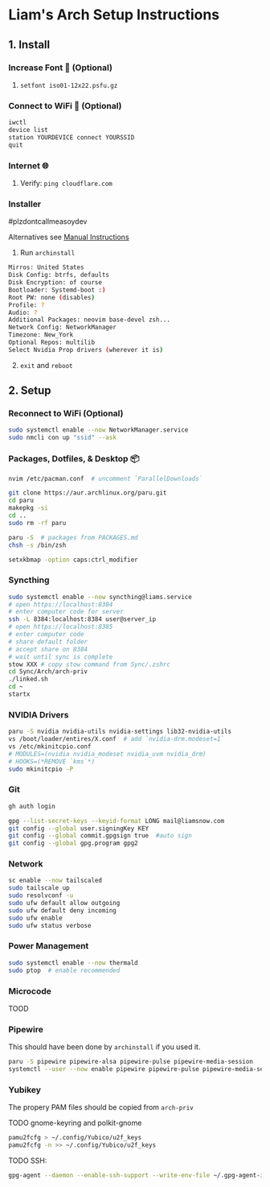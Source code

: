# Liam's Arch Setup Instructions

## 1\. Install

### Increase Font 👴 (Optional)

1. `setfont iso01-12x22.psfu.gz`

### Connect to WiFi 📶 (Optional)

```bash
iwctl
device list
station YOURDEVICE connect YOURSSID
quit
```

### Internet 🌐

1. Verify: `ping cloudflare.com`

### Installer
#plzdontcallmeasoydev

Alternatives see [Manual Instructions](SETUP_MANUAL.md)

1. Run `archinstall`
```bash
Mirros: United States
Disk Config: btrfs, defaults
Disk Encryption: of course
Bootloader: Systemd-boot :)
Root PW: none (disables)
Profile: ?
Audio: ?
Additional Packages: neovim base-devel zsh...
Network Config: NetworkManager
Timezone: New_York
Optional Repos: multilib
Select Nvidia Prop drivers (wherever it is)
```
2. `exit` and `reboot`

## 2\. Setup

### Reconnect to WiFi (Optional)

```bash
sudo systemctl enable --now NetworkManager.service
sudo nmcli con up "ssid" --ask
```

### Packages, Dotfiles, & Desktop 📦

```bash
nvim /etc/pacman.conf  # uncomment `ParallelDownloads`

git clone https://aur.archlinux.org/paru.git
cd paru
makepkg -si
cd ..
sudo rm -rf paru

paru -S  # packages from PACKAGES.md
chsh -s /bin/zsh

setxkbmap -option caps:ctrl_modifier
```

### Syncthing

```bash
sudo systemctl enable --now syncthing@liams.service
# open https://localhost:8384
# enter computer code for server
ssh -L 8384:localhost:8384 user@server_ip
# open https://localhost:8385
# enter computer code
# share default folder
# accept share on 8384
# wait until sync is complete
stow XXX # copy stow command from Sync/.zshrc
cd Sync/Arch/arch-priv
./linked.sh
cd ~
startx
```

### NVIDIA Drivers

```bash
paru -S nvidia nvidia-utils nvidia-settings lib32-nvidia-utils
vs /boot/loader/entires/X.conf  # add `nvidia-drm.modeset=1`
vs /etc/mkinitcpio.conf
# MODULES=(nvidia nvidia_modeset nvidia_uvm nvidia_drm)
# HOOKS=(*REMOVE `kms`*)
sudo mkinitcpio -P
```

### Git

```bash
gh auth login
```

```bash
gpg --list-secret-keys --keyid-format LONG mail@liamsnow.com
git config --global user.signingKey KEY
git config --global commit.gpgsign true  #auto sign
git config --global gpg.program gpg2
```


### Network

```bash
sc enable --now tailscaled
sudo tailscale up
sudo resolvconf -u
sudo ufw default allow outgoing
sudo ufw default deny incoming
sudo ufw enable
sudo ufw status verbose
```

### Power Management

```bash
sudo systemctl enable --now thermald
sudo ptop  # enable recommended
```

### Microcode

TOOD

### Pipewire

This should have been done by `archinstall` if you
used it.

```bash
paru -S pipewire pipewire-alsa pipewire-pulse pipewire-media-session
systemctl --user --now enable pipewire pipewire-pulse pipewire-media-session
```

### Yubikey

The propery PAM files should be copied from `arch-priv`

TODO gnome-keyring and polkit-gnome

```bash
pamu2fcfg > ~/.config/Yubico/u2f_keys
pamu2fcfg -n >> ~/.config/Yubico/u2f_keys
```

TODO SSH:
```bash
gpg-agent --daemon --enable-ssh-support --write-env-file ~/.gpg-agent-info
```
